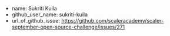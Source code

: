 - name: Sukriti Kuila
- github_user_name: sukriti-kuila
- url_of_github_issue: https://github.com/scaleracademy/scaler-september-open-source-challenge/issues/271
